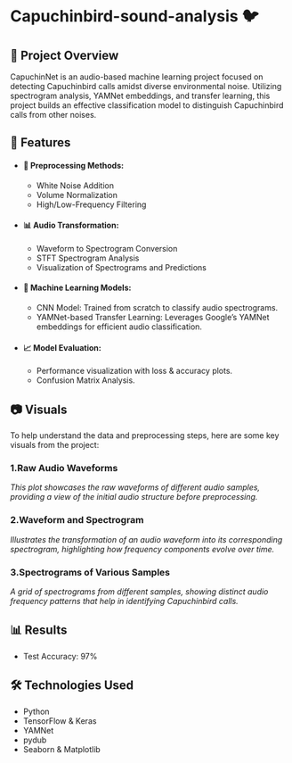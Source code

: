# Capuchinbird-sound-analysis 🐦

## 🎯 Project Overview
CapuchinNet is an audio-based machine learning project focused on detecting Capuchinbird calls amidst diverse environmental noise. Utilizing spectrogram analysis, YAMNet embeddings, and transfer learning, this project builds an effective classification model to distinguish Capuchinbird calls from other noises.

## 🚀 Features
- #### 🎵 Preprocessing Methods:
  - White Noise Addition
  - Volume Normalization
  - High/Low-Frequency Filtering
- #### 📊 Audio Transformation:
  - Waveform to Spectrogram Conversion
  - STFT Spectrogram Analysis
  - Visualization of Spectrograms and Predictions
- #### 🧠 Machine Learning Models:
  - CNN Model: Trained from scratch to classify audio spectrograms.
  - YAMNet-based Transfer Learning: Leverages Google’s YAMNet embeddings for efficient audio classification.
- #### 📈 Model Evaluation:
  - Performance visualization with loss & accuracy plots.
  - Confusion Matrix Analysis.
## 📷 Visuals
To help understand the data and preprocessing steps, here are some key visuals from the project:

### 1.Raw Audio Waveforms

_This plot showcases the raw waveforms of different audio samples, providing a view of the initial audio structure before preprocessing._

### 2.Waveform and Spectrogram

_Illustrates the transformation of an audio waveform into its corresponding spectrogram, highlighting how frequency components evolve over time._

### 3.Spectrograms of Various Samples

_A grid of spectrograms from different samples, showing distinct audio frequency patterns that help in identifying Capuchinbird calls._
## 📊 Results
- Test Accuracy: 97%

## 🛠️ Technologies Used
- Python
- TensorFlow & Keras
- YAMNet
- pydub
- Seaborn & Matplotlib
